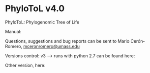 # PhyloToL v4.0

PhyloToL: Phylogenomic Tree of Life

Manual: 

Questions, suggestions and bug reports can be sent to Mario Cerón-Romero, mceronromero@umass.edu

Versions control:
v3 --> runs with python 2.7
can be found here: 

Other version, here: 
